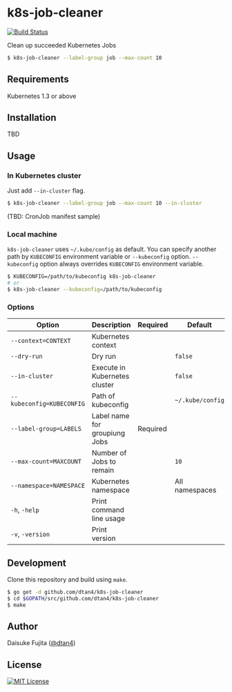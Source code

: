 # k8s-job-cleaner

[![Build Status](https://travis-ci.org/dtan4/k8s-job-cleaner.svg?branch=master)](https://travis-ci.org/dtan4/k8s-job-cleaner)

Clean up succeeded Kubernetes Jobs

```bash
$ k8s-job-cleaner --label-group job --max-count 10
```

## Requirements

Kubernetes 1.3 or above

## Installation

TBD

## Usage

### In Kubernetes cluster

Just add `--in-cluster` flag.

```bash
$ k8s-job-cleaner --label-group job --max-count 10 --in-cluster
```

(TBD: CronJob manifest sample)

### Local machine

`k8s-job-cleaner` uses `~/.kube/config` as default. You can specify another path by `KUBECONFIG` environment variable or `--kubeconfig` option. `--kubeconfig` option always overrides `KUBECONFIG` environment variable.

```bash
$ KUBECONFIG=/path/to/kubeconfig k8s-job-cleaner
# or
$ k8s-job-cleaner --kubeconfig=/path/to/kubeconfig
```

### Options

|Option|Description|Required|Default|
|---------|-----------|-------|-------|
|`--context=CONTEXT`|Kubernetes context|||
|`--dry-run`|Dry run||`false`|
|`--in-cluster`|Execute in Kubernetes cluster||`false`|
|`--kubeconfig=KUBECONFIG`|Path of kubeconfig||`~/.kube/config`|
|`--label-group=LABELS`|Label name for groupiung Jobs|Required||
|`--max-count=MAXCOUNT`|Number of Jobs to remain||`10`|
|`--namespace=NAMESPACE`|Kubernetes namespace||All namespaces|
|`-h`, `-help`|Print command line usage|||
|`-v`, `-version`|Print version|||

## Development

Clone this repository and build using `make`.

```bash
$ go get -d github.com/dtan4/k8s-job-cleaner
$ cd $GOPATH/src/github.com/dtan4/k8s-job-cleaner
$ make
```

## Author

Daisuke Fujita ([@dtan4](https://github.com/dtan4))

## License

[![MIT License](http://img.shields.io/badge/license-MIT-blue.svg?style=flat)](LICENSE)
